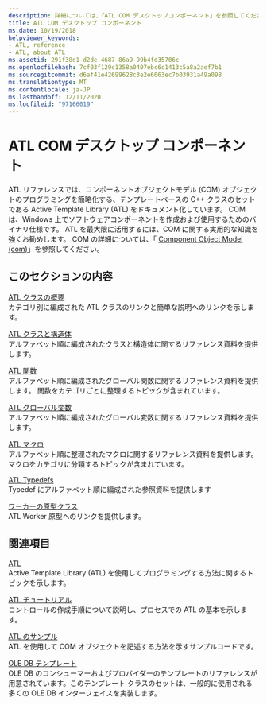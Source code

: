 ```yaml
---
description: 詳細については、「ATL COM デスクトップコンポーネント」を参照してください。
title: ATL COM デスクトップ コンポーネント
ms.date: 10/19/2018
helpviewer_keywords:
- ATL, reference
- ATL, about ATL
ms.assetid: 291f38d1-d2de-4687-86a9-99b4fd35706c
ms.openlocfilehash: 7cf03f129c1358a0407ebc6c1413c5a8a2aef7b1
ms.sourcegitcommit: d6af41e42699628c3e2e6063ec7b03931a49a098
ms.translationtype: MT
ms.contentlocale: ja-JP
ms.lasthandoff: 12/11/2020
ms.locfileid: "97166019"
---
```

# <a name="atl-com-desktop-components"></a>ATL COM デスクトップ コンポーネント

ATL リファレンスでは、コンポーネントオブジェクトモデル (COM) オブジェクトのプログラミングを簡略化する、テンプレートベースの C++ クラスのセットである Active Template Library (ATL) をドキュメント化しています。 COM は、Windows 上でソフトウェアコンポーネントを作成および使用するためのバイナリ仕様です。 ATL を最大限に活用するには、COM に関する実用的な知識を強くお勧めします。 COM の詳細については、「 [Component Object Model (com)](/windows/win32/com/component-object-model--com--portal)」を参照してください。

## <a name="in-this-section"></a>このセクションの内容

[ATL クラスの概要](../atl/atl-class-overview.md)<br/>
カテゴリ別に編成された ATL クラスのリンクと簡単な説明へのリンクを示します。

[ATL クラスと構造体](../atl/reference/atl-classes.md)<br/>
アルファベット順に編成されたクラスと構造体に関するリファレンス資料を提供します。

[ATL 関数](../atl/reference/atl-functions.md)<br/>
アルファベット順に編成されたグローバル関数に関するリファレンス資料を提供します。 関数をカテゴリごとに整理するトピックが含まれています。

[ATL グローバル変数](../atl/reference/atl-global-variables.md)<br/>
アルファベット順に編成されたグローバル変数に関するリファレンス資料を提供します。

[ATL マクロ](../atl/reference/atl-macros.md)<br/>
アルファベット順に整理されたマクロに関するリファレンス資料を提供します。 マクロをカテゴリに分類するトピックが含まれています。

[ATL Typedefs](../atl/reference/atl-typedefs.md)<br/>
Typedef にアルファベット順に編成された参照資料を提供します

[ワーカーの原型クラス](../atl/reference/worker-archetype.md)<br/>
ATL Worker 原型へのリンクを提供します。

## <a name="related-sections"></a>関連項目

[ATL](../atl/active-template-library-atl-concepts.md)<br/>
Active Template Library (ATL) を使用してプログラミングする方法に関するトピックを示します。

[ATL チュートリアル](../atl/active-template-library-atl-tutorial.md)<br/>
コントロールの作成手順について説明し、プロセスでの ATL の基本を示します。

[ATL のサンプル](../overview/visual-cpp-samples.md)<br/>
ATL を使用して COM オブジェクトを記述する方法を示すサンプルコードです。

[OLE DB テンプレート](../data/oledb/ole-db-templates.md)<br/>
OLE DB のコンシューマーおよびプロバイダーのテンプレートのリファレンスが用意されています。このテンプレート クラスのセットは、一般的に使用される多くの OLE DB インターフェイスを実装します。
